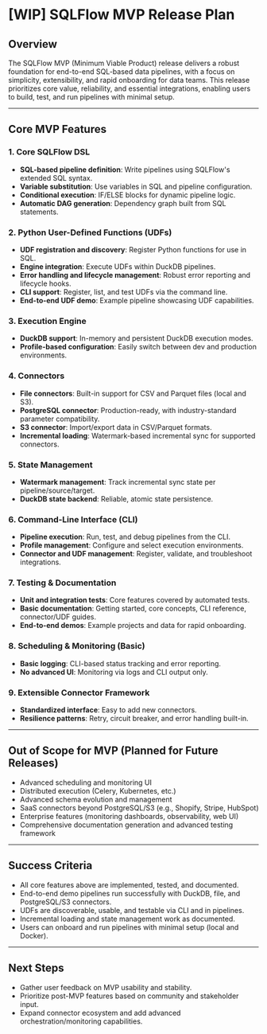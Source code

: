 # [WIP] SQLFlow MVP Release Plan

## Overview

The SQLFlow MVP (Minimum Viable Product) release delivers a robust foundation for end-to-end SQL-based data pipelines, with a focus on simplicity, extensibility, and rapid onboarding for data teams. This release prioritizes core value, reliability, and essential integrations, enabling users to build, test, and run pipelines with minimal setup.

---

## Core MVP Features

### 1. Core SQLFlow DSL
- **SQL-based pipeline definition**: Write pipelines using SQLFlow's extended SQL syntax.
- **Variable substitution**: Use variables in SQL and pipeline configuration.
- **Conditional execution**: IF/ELSE blocks for dynamic pipeline logic.
- **Automatic DAG generation**: Dependency graph built from SQL statements.

### 2. Python User-Defined Functions (UDFs)
- **UDF registration and discovery**: Register Python functions for use in SQL.
- **Engine integration**: Execute UDFs within DuckDB pipelines.
- **Error handling and lifecycle management**: Robust error reporting and lifecycle hooks.
- **CLI support**: Register, list, and test UDFs via the command line.
- **End-to-end UDF demo**: Example pipeline showcasing UDF capabilities.

### 3. Execution Engine
- **DuckDB support**: In-memory and persistent DuckDB execution modes.
- **Profile-based configuration**: Easily switch between dev and production environments.

### 4. Connectors
- **File connectors**: Built-in support for CSV and Parquet files (local and S3).
- **PostgreSQL connector**: Production-ready, with industry-standard parameter compatibility.
- **S3 connector**: Import/export data in CSV/Parquet formats.
- **Incremental loading**: Watermark-based incremental sync for supported connectors.

### 5. State Management
- **Watermark management**: Track incremental sync state per pipeline/source/target.
- **DuckDB state backend**: Reliable, atomic state persistence.

### 6. Command-Line Interface (CLI)
- **Pipeline execution**: Run, test, and debug pipelines from the CLI.
- **Profile management**: Configure and select execution environments.
- **Connector and UDF management**: Register, validate, and troubleshoot integrations.

### 7. Testing & Documentation
- **Unit and integration tests**: Core features covered by automated tests.
- **Basic documentation**: Getting started, core concepts, CLI reference, connector/UDF guides.
- **End-to-end demos**: Example projects and data for rapid onboarding.

### 8. Scheduling & Monitoring (Basic)
- **Basic logging**: CLI-based status tracking and error reporting.
- **No advanced UI**: Monitoring via logs and CLI output only.

### 9. Extensible Connector Framework
- **Standardized interface**: Easy to add new connectors.
- **Resilience patterns**: Retry, circuit breaker, and error handling built-in.

---

## Out of Scope for MVP (Planned for Future Releases)
- Advanced scheduling and monitoring UI
- Distributed execution (Celery, Kubernetes, etc.)
- Advanced schema evolution and management
- SaaS connectors beyond PostgreSQL/S3 (e.g., Shopify, Stripe, HubSpot)
- Enterprise features (monitoring dashboards, observability, web UI)
- Comprehensive documentation generation and advanced testing framework

---

## Success Criteria
- All core features above are implemented, tested, and documented.
- End-to-end demo pipelines run successfully with DuckDB, file, and PostgreSQL/S3 connectors.
- UDFs are discoverable, usable, and testable via CLI and in pipelines.
- Incremental loading and state management work as documented.
- Users can onboard and run pipelines with minimal setup (local and Docker).

---

## Next Steps
- Gather user feedback on MVP usability and stability.
- Prioritize post-MVP features based on community and stakeholder input.
- Expand connector ecosystem and add advanced orchestration/monitoring capabilities.
